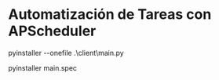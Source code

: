 #  Automatización de Tareas con APScheduler

pyinstaller --onefile .\client\main.py

pyinstaller main.spec  